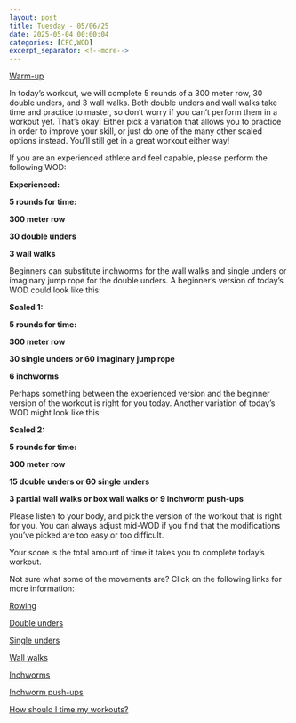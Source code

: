 ```yaml
---
layout: post
title: Tuesday - 05/06/25
date: 2025-05-04 00:00:04
categories: [CFC,WOD]
excerpt_separator: <!--more-->
---
```

[Warm-up](https://communityfitnessclub.wixsite.com/website/post/basic-full-body-warm-up)

In today’s workout, we will complete 5 rounds of a 300 meter row, 30 double unders, and 3 wall walks. Both double unders and wall walks take time and practice to master, so don’t worry if you can’t perform them in a workout yet. That’s okay! Either pick a variation that allows you to practice in order to improve your skill, or just do one of the many other scaled options instead. You’ll still get in a great workout either way! 

If you are an experienced athlete and feel capable, please perform the following WOD:

**Experienced:**

**5 rounds for time:**

**300 meter row**

**30 double unders**

**3 wall walks**
<!--more-->

Beginners can substitute inchworms for the wall walks and single unders or imaginary jump rope for the double unders. A beginner’s version of today’s WOD could look like this:

**Scaled 1:**

**5 rounds for time:**

**300 meter row**

**30 single unders or 60 imaginary jump rope**

**6 inchworms**

Perhaps something between the experienced version and the beginner version of the workout is right for you today. Another variation of today’s WOD might look like this:

**Scaled 2:**

**5 rounds for time:**

**300 meter row**

**15 double unders or 60 single unders**

**3 partial wall walks or box wall walks or 9 inchworm push-ups**

Please listen to your body, and pick the version of the workout that is right for you. You can always adjust mid-WOD if you find that the modifications you’ve picked are too easy or too difficult.

Your score is the total amount of time it takes you to complete today’s workout. 

Not sure what some of the movements are? Click on the following links for more information:

[Rowing](https://communityfitnessclub.wixsite.com/website/post/rowing)

[Double unders](https://communityfitnessclub.wixsite.com/website/post/double-unders)

[Single unders](https://www.youtube.com/watch?v=hCuXYrTOMxI)

[Wall walks](https://communityfitnessclub.wixsite.com/website/post/wall-walks) 

[Inchworms](https://communityfitnessclub.wixsite.com/website/post/inchworms)

[Inchworm push-ups](https://communityfitnessclub.wixsite.com/website/post/inchworm-push-ups)

[How should I time my workouts?](https://communityfitnessclub.wixsite.com/website/post/how-should-i-time-my-workouts)
